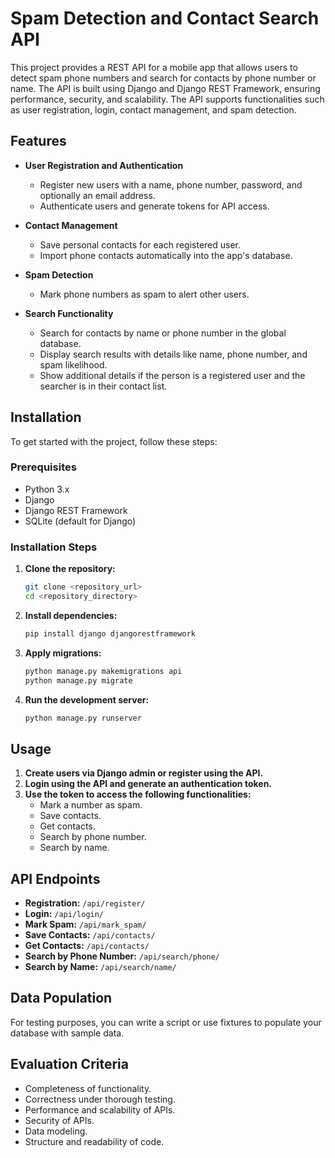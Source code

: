 # Spam Detection and Contact Search API

This project provides a REST API for a mobile app that allows users to detect spam phone numbers and search for contacts by phone number or name. The API is built using Django and Django REST Framework, ensuring performance, security, and scalability. The API supports functionalities such as user registration, login, contact management, and spam detection.

## Features

- **User Registration and Authentication**
  - Register new users with a name, phone number, password, and optionally an email address.
  - Authenticate users and generate tokens for API access.
- **Contact Management**

  - Save personal contacts for each registered user.
  - Import phone contacts automatically into the app's database.

- **Spam Detection**

  - Mark phone numbers as spam to alert other users.

- **Search Functionality**
  - Search for contacts by name or phone number in the global database.
  - Display search results with details like name, phone number, and spam likelihood.
  - Show additional details if the person is a registered user and the searcher is in their contact list.

## Installation

To get started with the project, follow these steps:

### Prerequisites

- Python 3.x
- Django
- Django REST Framework
- SQLite (default for Django)

### Installation Steps

1. **Clone the repository:**

   ```bash
   git clone <repository_url>
   cd <repository_directory>
   ```

2. **Install dependencies:**

   ```bash
   pip install django djangorestframework
   ```

3. **Apply migrations:**

   ```bash
   python manage.py makemigrations api
   python manage.py migrate
   ```

4. **Run the development server:**
   ```bash
   python manage.py runserver
   ```

## Usage

1. **Create users via Django admin or register using the API.**
2. **Login using the API and generate an authentication token.**
3. **Use the token to access the following functionalities:**
   - Mark a number as spam.
   - Save contacts.
   - Get contacts.
   - Search by phone number.
   - Search by name.

## API Endpoints

- **Registration:** `/api/register/`
- **Login:** `/api/login/`
- **Mark Spam:** `/api/mark_spam/`
- **Save Contacts:** `/api/contacts/`
- **Get Contacts:** `/api/contacts/`
- **Search by Phone Number:** `/api/search/phone/`
- **Search by Name:** `/api/search/name/`

## Data Population

For testing purposes, you can write a script or use fixtures to populate your database with sample data.

## Evaluation Criteria

- Completeness of functionality.
- Correctness under thorough testing.
- Performance and scalability of APIs.
- Security of APIs.
- Data modeling.
- Structure and readability of code.

